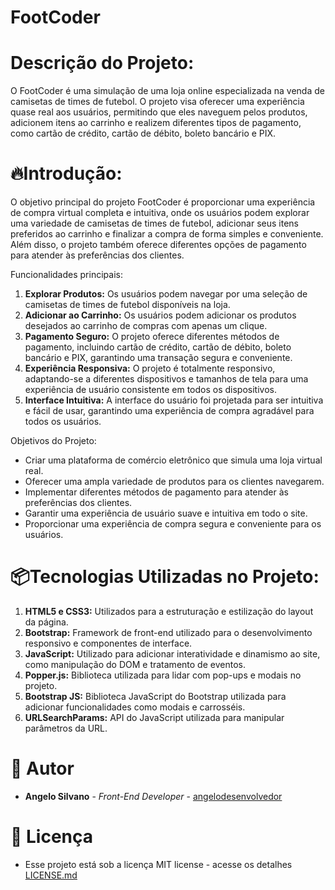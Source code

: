  # FootCoder

# Descrição do Projeto:
O FootCoder é uma simulação de uma loja online especializada na venda de camisetas de times de futebol. O projeto visa oferecer uma experiência quase real aos usuários, permitindo que eles naveguem pelos produtos, adicionem itens ao carrinho e realizem diferentes tipos de pagamento, como cartão de crédito, cartão de débito, boleto bancário e PIX.

# 🔥Introdução:
O objetivo principal do projeto FootCoder é proporcionar uma experiência de compra virtual completa e intuitiva, onde os usuários podem explorar uma variedade de camisetas de times de futebol, adicionar seus itens preferidos ao carrinho e finalizar a compra de forma simples e conveniente. Além disso, o projeto também oferece diferentes opções de pagamento para atender às preferências dos clientes.

Funcionalidades principais:
1. **Explorar Produtos:** Os usuários podem navegar por uma seleção de camisetas de times de futebol disponíveis na loja.
2. **Adicionar ao Carrinho:** Os usuários podem adicionar os produtos desejados ao carrinho de compras com apenas um clique.
3. **Pagamento Seguro:** O projeto oferece diferentes métodos de pagamento, incluindo cartão de crédito, cartão de débito, boleto bancário e PIX, garantindo uma transação segura e conveniente.
4. **Experiência Responsiva:** O projeto é totalmente responsivo, adaptando-se a diferentes dispositivos e tamanhos de tela para uma experiência de usuário consistente em todos os dispositivos.
5. **Interface Intuitiva:** A interface do usuário foi projetada para ser intuitiva e fácil de usar, garantindo uma experiência de compra agradável para todos os usuários.

Objetivos do Projeto:
- Criar uma plataforma de comércio eletrônico que simula uma loja virtual real.
- Oferecer uma ampla variedade de produtos para os clientes navegarem.
- Implementar diferentes métodos de pagamento para atender às preferências dos clientes.
- Garantir uma experiência de usuário suave e intuitiva em todo o site.
- Proporcionar uma experiência de compra segura e conveniente para os usuários.

# 📦Tecnologias Utilizadas no Projeto:

1. **HTML5 e CSS3:** Utilizados para a estruturação e estilização do layout da página.
2. **Bootstrap:** Framework de front-end utilizado para o desenvolvimento responsivo e componentes de interface.
3. **JavaScript:** Utilizado para adicionar interatividade e dinamismo ao site, como manipulação do DOM e tratamento de eventos.
4. **Popper.js:** Biblioteca utilizada para lidar com pop-ups e modais no projeto.
5. **Bootstrap JS:** Biblioteca JavaScript do Bootstrap utilizada para adicionar funcionalidades como modais e carrosséis.
6. **URLSearchParams:** API do JavaScript utilizada para manipular parâmetros da URL.

# 👷 Autor
* **Angelo Silvano** - *Front-End Developer* - [angelodesenvolvedor](https://github.com/angelodesenvolvedor)
  
# 📄 Licença
- Esse projeto está sob a licença MIT license - acesse os detalhes [LICENSE.md]()  
